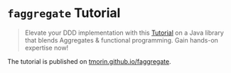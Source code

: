 # `faggregate` Tutorial

> Elevate your DDD implementation with this [Tutorial](https://tmorin.github.io/faggregate) on a Java library that blends Aggregates & functional programming. Gain hands-on expertise now!

The tutorial is published on [tmorin.github.io/faggregate](https://tmorin.github.io/faggregate).
